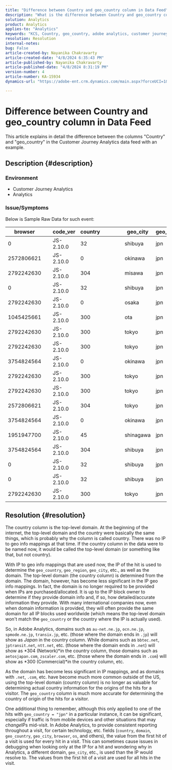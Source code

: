 ```yaml
---
title: "Difference between Country and geo_country column in Data Feed"
description: "What is the difference between Country and geo_country column in the Data Feed?"
solution: Analytics
product: Analytics
applies-to: "Analytics"
keywords: "KCS, Country, geo_country, adobe analytics, customer journey analytics"
resolution: Resolution
internal-notes: 
bug: False
article-created-by: Nayanika Chakravarty
article-created-date: "4/8/2024 6:35:43 PM"
article-published-by: Nayanika Chakravarty
article-published-date: "4/8/2024 8:31:19 PM"
version-number: 4
article-number: KA-15934
dynamics-url: "https://adobe-ent.crm.dynamics.com/main.aspx?forceUCI=1&pagetype=entityrecord&etn=knowledgearticle&id=7f066cc8-d6f5-ee11-a1fe-6045bd006295"

---
```

# Difference between Country and geo_country column in Data Feed


This article explains in detail the difference between the columns "Country" and "geo_country" in the Customer Journey Analytics data feed with an example.

## Description {#description}


### <b>Environment</b>

- Customer Journey Analytics
- Analytics




### <b>Issue/Symptoms</b>

Below is Sample Raw Data for such event:


| browser |   | code_ver | country |   |   |   | geo_city | geo_country |   |   |   |   |
| --- | --- | --- | --- | --- | --- | --- | --- | --- | --- | --- | --- | --- |
| 0 |   | JS-2.10.0 | 32 |   |   |   | shibuya | jpn |   |   |   |   |
| 2572806621 |   | JS-2.10.0 | 0 |   |   |   | okinawa | jpn |   |   |   |   |
| 2792242630 |   | JS-2.10.0 | 304 |   |   |   | misawa | jpn |   |   |   |   |
| 0 |   | JS-2.10.0 | 32 |   |   |   | shibuya | jpn |   |   |   |   |
| 2792242630 |   | JS-2.10.0 | 0 |   |   |   | osaka | jpn |   |   |   |   |
| 1045425661 |   | JS-2.10.0 | 300 |   |   |   | ota | jpn |   |   |   |   |
| 2792242630 |   | JS-2.10.0 | 300 |   |   |   | tokyo | jpn |   |   |   |   |
| 2792242630 |   | JS-2.10.0 | 300 |   |   |   | tokyo | jpn |   |   |   |   |
| 3754824564 |   | JS-2.10.0 | 0 |   |   |   | okinawa | jpn |   |   |   |   |
| 2792242630 |   | JS-2.10.0 | 300 |   |   |   | tokyo | jpn |   |   |   |   |
| 2792242630 |   | JS-2.10.0 | 300 |   |   |   | tokyo | jpn |   |   |   |   |
| 2572806621 |   | JS-2.10.0 | 304 |   |   |   | tokyo | jpn |   |   |   |   |
| 3754824564 |   | JS-2.10.0 | 0 |   |   |   | okinawa | jpn |   |   |   |   |
| 1951947700 |   | JS-2.10.0 | 45 |   |   |   | shinagawa | jpn |   |   |   |   |
| 3754824564 |   | JS-2.10.0 | 304 |   |   |   | shibuya | jpn |   |   |   |   |
| 0 |   | JS-2.10.0 | 32 |   |   |   | shibuya | jpn |   |   |   |   |
| 0 |   | JS-2.10.0 | 32 |   |   |   | shibuya | jpn |   |   |   |   |
| 2792242630 |   | JS-2.10.0 | 300 |   |   |   | tokyo | jpn |   |   |   |   |





## Resolution {#resolution}


The country column is the top-level domain. At the beginning of the internet, the top-level domain and the country were basically the same things, which is probably why the column is called country. There was no IP to geo info mappings at that time. If the country column in the data were to be named now, it would be called the top-level domain (or something like that, but not country).

With IP to geo info mappings that are used now, the IP of the hit is used to determine the `geo_country`, `geo_region`, `geo_city`, etc., as well as the domain. The top-level domain (the country column) is determined from the domain. The domain, however, has become less significant in the IP geo info mappings.
In fact, the domain is no longer required to be provided when IPs are purchased/allocated. It is up to the IP block owner to determine if they provide domain info and, if so, how detailed/accurate information they provide. With many international companies now, even when domain information is provided, they will often provide the same domain for all IP blocks used worldwide (which means the top-level domain won't match the `geo_country` or the country where the IP is actually used).

So, in Adobe Analytics, domains such as `au-net.ne.jp`, `ocn.ne.jp`, `spmode.ne.jp`, `transix.jp`, etc. (those where the domain ends in `.jp`) will show as *Japan* in the country column. While domains such as `bbtec.net`, `jptransit.net`, `ntt.net`, etc. (those where the domain ends in `.net`) will show as *304 (Network)*in the country column, those domains such as `aetosjapan.com`, `zscaler.com`, etc. (those where the domain ends in `.com`) will show as *300 (Commercial)*in the country column, etc.

As the domain has become less significant in IP mappings, and as domains with `.net`, `.com`, etc. have become much more common outside of the US, using the top-level domain (country column) is no longer as valuable for determining actual country information for the origins of the hits for a visitor. The `geo_country` column is much more accurate for determining the country of origin of the hits for a visitor.

One additional thing to remember, although this only applied to one of the hits with `geo_country = "jpn"` in a particular instance, it can be significant, especially if traffic is from mobile devices and other situations that may *change*IPs mid-visit. In Adobe Analytics, to provide consistent reporting throughout a visit, for certain technology, etc. fields (`country`, `domain`, `geo_country`, `geo_city`, `browser`, `os`, and others), the value from the first hit of a visit is used for every hit in a visit. This can sometimes cause issues in debugging when looking only at the IP for a hit and wondering why in Analytics, a different domain, `geo_city`, etc., is used than the IP would resolve to. The values from the first hit of a visit are used for all hits in the visit.
